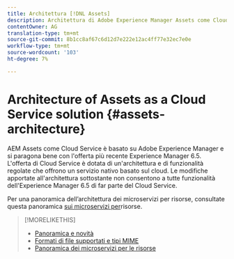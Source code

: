 ```yaml
---
title: Architettura [!DNL Assets]
description: Architettura di Adobe Experience Manager Assets come Cloud Service
contentOwner: AG
translation-type: tm+mt
source-git-commit: 8b1cc8af67c6d12d7e222e12ac4ff77e32ec7e0e
workflow-type: tm+mt
source-wordcount: '103'
ht-degree: 7%

---
```



# Architecture of Assets as a Cloud Service solution {#assets-architecture}

 AEM Assets come Cloud Service è basato su Adobe Experience Manager e si paragona bene con l&#39;offerta più recente  Experience Manager 6.5. L&#39;offerta di Cloud Service è dotata di un&#39;architettura e di funzionalità regolate che offrono un servizio nativo basato sul cloud. Le modifiche apportate all&#39;architettura sottostante non consentono a tutte  funzionalità dell&#39;Experience Manager 6.5 di far parte del Cloud Service.

Per una panoramica dell’architettura dei microservizi per risorse, consultate questa panoramica [sui microservizi per](asset-microservices-overview.md#asset-microservices-architecture)risorse.

>[!MORELIKETHIS]
>
>* [Panoramica e novità](/help/assets/overview.md)
>* [Formati di file supportati e tipi MIME](file-format-support.md)
>* [Panoramica dei microservizi per le risorse](asset-microservices-overview.md)

